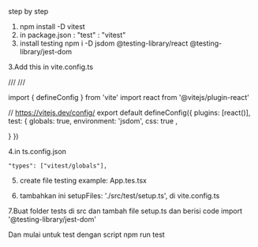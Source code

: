 step by step

1. npm install -D vitest
2. in package.json : "test" : "vitest"
3. install testing 
npm i -D jsdom @testing-library/react @testing-library/jest-dom

3.Add this in vite.config.ts

/// <reference types="vitest" />
/// <reference types="vite/client" />

import { defineConfig } from 'vite'
import react from '@vitejs/plugin-react'

// https://vitejs.dev/config/
export default defineConfig({
  plugins: [react()],
  test: {
    globals: true,
    environment:  'jsdom',
    css: true ,
    
  }
})


4.in ts.config.json

    "types": ["vitest/globals"],

5. create file testing
example: App.tes.tsx

6. tambahkan ini   setupFiles: './src/test/setup.ts', di vite.config.ts

7.Buat folder tests di src dan tambah file setup.ts 
dan berisi code import '@testing-library/jest-dom'

Dan mulai untuk test dengan script npm run test
